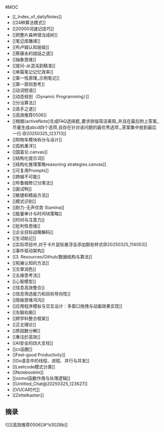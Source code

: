 #MOC 
- [[_Index_of_dailyNotes]]
- [[24种算法模式]]
- [[20000词速记技巧]]
- [[把整片森林错当成树]]
- [[笔记库雕琢]]
- [[布卢姆认知层级]]
- [[蔡康永的說話之道]]
- [[抽象思维]]
- [[提问-从混沌到精准]]
- [[单篇笔记记忆效率]]
- [[第一性原理_示例笔记]]
- [[第一原则思考]]
- [[动词短语]]
- [[动态规划（Dynamic Programming）]]
- [[分治算法]]
- [[高手之道]]
- [[高效推荐0506]]
- [[根据{activeNote}生成FAQ选择题_要求排版简洁美观_并且在最后附上答案_尽量生成abcd四个选项,且存在针对该问题的最优秀选项._答案集中放到最后一行.@20250325_123713]]
- [[购物车模块拆分与设计]]
- [[孤帆重洋]]
- [[国富论.canvas]]
- [[结构化提示词]]
- [[结构化推理策略reasoning strategies.canvas]]
- [[可复用Prompts]]
- [[跨越不可能]]
- [[布鲁姆修订分类法]]
- [[面试鸭]]
- [[敏捷和精益方法]]
- [[模式识别]]
- [[耐力-无声优势 Stamina]]
- [[能量审计与时间块策略]]
- [[时间与注意力]]
- [[批判性思维]]
- [[企业目标战略解码]]
- [[生词助记]]
- [[实际项目中,对于卡片鼠标悬浮会添加那些样式@20250325_114053]]
- [[事件驱动架构]]
- [[3. Resources/Github/数据结构与算法]]
- [[拓展认知的方法]]
- [[文章润色]]
- [[五维思考法]]
- [[心智模型]]
- [[信息高效整合]]
- [[信息筛选能力和目标导向性]]
- [[隐喻思维鸿沟]]
- [[应用程序模拟与交互设计：多窗口拖拽与动画效果实现]]
- [[左脑右脑]]
- [[跨学科整合框架]]
- [[正北理论]]
- [[质因数分解]]
- [[專注於高效]]
- [[AI安全的四大支柱]]
- [[cn函数]]
- [[Feel-good Productivity]]
- [[Go语言中的线程、进程、并行与并发]]
- [[Leetcode模式分类]]
- [[Notebooklm]]
- [[oomol函数作用与处理逻辑]]
- [[Untitled_Chat@20250325_123627]]
- [[VUCA时代]]
- [[Zettelkasten]]


## 摘录

![[[[高效推荐0506]]#^b3028b]]